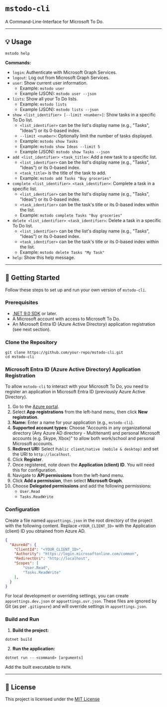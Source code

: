 # `mstodo-cli`

A Command-Line-Interface for Microsoft To Do.

---

## 💡 Usage

```pwsh
mstodo help
```

**Commands:**

-   `login`: Authenticate with Microsoft Graph Services.
-   `logout`: Log out from Microsoft Graph Services.
-   `user`: Show current user information.
    *   Example: `mstodo user`
    *   Example (JSON): `mstodo user --json`
-   `lists`: Show all your To Do lists.
    *   Example: `mstodo lists`
    *   Example (JSON): `mstodo lists --json`
-   `show <list_identifier> [--limit <number>]`: Show tasks in a specific To Do list.
    *   `<list_identifier>` can be the list's display name (e.g., "Tasks", "Ideas") or its 0-based index.
    *   `--limit <number>`: Optionally limit the number of tasks displayed.
    *   Example: `mstodo show Tasks`
    *   Example: `mstodo show Ideas --limit 5`
    *   Example (JSON): `mstodo show Tasks --json`
-   `add <list_identifier> <task_title>`: Add a new task to a specific list.
    *   `<list_identifier>` can be the list's display name (e.g., "Tasks", "Ideas") or its 0-based index.
    *   `<task_title>` is the title of the task to add.
    *   Example: `mstodo add Tasks "Buy groceries"`
-   `complete <list_identifier> <task_identifier>`: Complete a task in a specific list.
    *   `<list_identifier>` can be the list's display name (e.g., "Tasks", "Ideas") or its 0-based index.
    *   `<task_identifier>` can be the task's title or its 0-based index within the list.
    *   Example: `mstodo complete Tasks "Buy groceries"`
-   `delete <list_identifier> <task_identifier>`: Delete a task in a specific To Do list.
    *   `<list_identifier>` can be the list's display name (e.g., "Tasks", "Ideas") or its 0-based index.
    *   `<task_identifier>` can be the task's title or its 0-based index within the list.
    *   Example: `mstodo delete Tasks "My Task"`
-   `help`: Show this help message.

---

## 🚀 Getting Started

Follow these steps to set up and run your own version of `mstodo-cli`.

### Prerequisites

-   [.NET 9.0 SDK](https://dotnet.microsoft.com/download/dotnet/9.0) or later.
-   A Microsoft account with access to Microsoft To Do.
-   An Microsoft Entra ID (Azure Active Directory) application registration (see next section).

### Clone the Repository

```pwsh
git clone https://github.com/your-repo/mstodo-cli.git
cd mstodo-cli
```

### Microsoft Entra ID (Azure Active Directory) Application Registration

To allow `mstodo-cli` to interact with your Microsoft To Do, you need to register an application in Microsoft Entra ID (previously Azure Active Directory).

1.  Go to the [Azure portal](https://portal.azure.com/).
2.  Select **App registrations** from the left-hand menu, then click **New registration**.
3.  **Name:** Enter a name for your application (e.g., `mstodo-cli`).
4.  **Supported account types:** Choose "Accounts in any organizational directory (Any Azure AD directory - Multitenant) and personal Microsoft accounts (e.g. Skype, Xbox)" to allow both work/school and personal Microsoft accounts.
5.  **Redirect URI:** Select `Public client/native (mobile & desktop)` and set the URI to `http://localhost`.
6.  Click **Register**.
7.  Once registered, note down the **Application (client) ID**. You will need this for configuration.
8.  Navigate to **API permissions** from the left-hand menu.
9.  Click **Add a permission**, then select **Microsoft Graph**.
10. Choose **Delegated permissions** and add the following permissions:
    *   `User.Read`
    *   `Tasks.ReadWrite`

### Configuration

Create a file named `appsettings.json` in the root directory of the project with the following content. Replace `<YOUR_CLIENT_ID>` with the Application (client) ID you obtained from Azure AD.

```json
{
  "AzureAd": {
    "ClientId": "<YOUR_CLIENT_ID>",
    "Authority": "https://login.microsoftonline.com/common",
    "RedirectUri": "http://localhost",
    "Scopes": [
        "User.Read",
        "Tasks.ReadWrite"
    ],
  }
}
```

For local development or overriding settings, you can create `appsettings.dev.json` or `appsettings.ovr.json`. These files are ignored by Git (as per `.gitignore`) and will override settings in `appsettings.json`.

### Build and Run

1.  **Build the project:**

```pwsh
dotnet build
```

2.  **Run the application:**

```pwsh
dotnet run -- <command> [arguments]
```

Add the built executable to `PATH`.

---

## 📄 License

This project is licensed under the [MIT License](./LICENSE)
